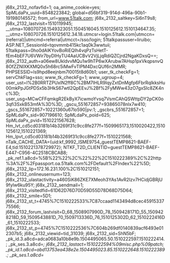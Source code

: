 j68x_2132_nofavfid=1; 
oa_anime_cookie=yes; 
SpMLdaPx_uuid=8548223842; 
global=d56bf319-914d-496a-90b1-191980145572; 
from_url=www.51talk.com; 
j68x_2132_saltkey=Si6nT9s8; 
j68x_2132_lastvisit=1510119945; 
__utma=108070726.1549323051.1504516045.1510125612.1510134647.35; 
__utmz=108070726.1510125612.34.18.utmcsr=login.51talk.com|utmccn=(referral)|utmcmd=referral|utmcct=/sso/login; 
51talkpassuser=liruibo; 
ASP.NET_SessionId=tqovmmb415kc1aq0k3wwtuii; 51talkpass=0ho0dAlKYovBoRiEQIh4vqPzTsHetT-fEm4bEF7U6VWir7byDIHyTU4AaUCBvV2VjLjqRdiQZCjrd2NgaKDxsQ==; 
j68x_2132_auth=a06ew8UkldvvMQu1w9hTP6wXArubw7AHsp1pxVkqpsnvQ8OfZZNIXKXMQ0x5h68rc5iMwFvTlPM4DxcQUf6n2MMR; 
PHPSESSID=ls9hpd8eejnbm7l0015t8d60b1; 
user_tk_checkFg=1; 
servChkFlag=sso; 
www_tk_checkFg=1;
www_ugroup=4; 
user_ust=I%2B0RRTZPUxIN2ff8C%2BM7IHLR9IqyZxtDnMgfp6FbrRqIkksHu00mkPpJGtPDSx5b3HkS67wtI2QpEEvJ%2Bf%2FyMWw43zO7gxSIc8ZK4nc%3D; 
user_usg=MCwCFFqmkgR2EkByX7icwmoYvsq7VsmCAhQSWttpDY2pCK0o3qfi3SxkB53mfA%3D%3D; 
_gscu_551672857=93865078nlx7w410; 
_gscs_551672857=10221360u67lo590|pv:1; 
_gscbrs_551672857=1; 
SpMLdaPx_sid=907196610; 
SpMLdaPx_poid=625; 
SpMLdaPx_pvid=1510221567628; 
Hm_lvt_cd5cd03181b14b3269f31c9cc8fe277f=1509965173,1510020422,1510125612,1510221369; 
Hm_lpvt_cd5cd03181b14b3269f31c9cc8fe277f=1510221568; 
nTalk_CACHE_DATA={uid:kf_9992_ISME9754_guestTEMP8621-BAEF-E4,tid:1510221378729972}; 
NTKF_T2D_CLIENTID=guestTEMP8621-BAEF-E447-C956-4C2518CBCAB8; 
_pk_ref.1.a8cd=%5B%22%22%2C%22%22%2C1510222389%2C%22http%3A%2F%2Fpassport.oa.51talk.com%2FDefault%2FIndex%22%5D; 
j68x_2132_lip=172.16.231.100%2C1510212151; 
j68x_2132_onlineusernum=123; 
j68x_2132_ulastactivity=a460SiK86ZKE7XMeoh3YAs1AvR2Izv7HCidjGBRjU9fylw6ku95Y; 
j68x_2132_sendmail=1; j68x_2132_visitedfid=61D62D76D70D59D55D78D68D75D64; 
j68x_2132_smile=5D1; j68x_2132_st_t=4745%7C1510222533%7C87ccaad1143494d8cec4591533775566; 
j68x_2132_forum_lastvisit=D_68_1508907990D_78_1509428171D_55_1509428218D_59_1509543881D_70_1509713336D_76_1510125302D_62_1510222416D_61_1510222533; 
j68x_2132_st_p=4745%7C1510222536%7C604b269df0140839acf6493e012307b5; 
j68x_2132_viewid=tid_31039; j68x_2132_sid=ShN5bF; 
_pk_id.3.a8cd=adca0683a10b8e9b.1504495065.50.1510222597.1510222414.; 
_pk_ses.3.a8cd=*; 
j68x_2132_lastact=1510222594%09misc.php%09patch; 
_pk_id.1.a8cd=abd13753ea438e2e.1504495023.85.1510222648.1510222389.; 
_pk_ses.1.a8cd=*
















